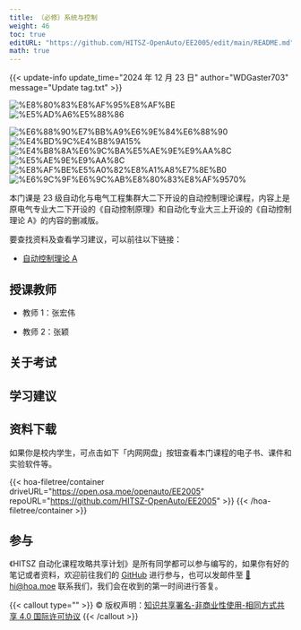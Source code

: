 ```yaml
---
title: （必修）系统与控制
weight: 46
toc: true
editURL: "https://github.com/HITSZ-OpenAuto/EE2005/edit/main/README.md"
math: true
---
```


{{< update-info update_time="2024 年 12 月 23 日" author="WDGaster703" message="Update tag.txt" >}}


<!--
1. 通过 [Shields.io](https://shields.io/) 生成如下的徽章，标注课程的基本信息。
2. 请根据课程的具体内容增删仓库的子文件夹。子文件夹建议使用小写英文，并且添加 README.md。
3. 关于课程的描述可以不止以下几个方面，酌情增删。
4. hoa.moe 生成本课程对应页面后，请将页面链接复制到 GitHub 仓库的 About/Website 中。
5. 可以在 GitHub 页面的 About/Topics 中为课程添加话题名称。
-->

<div class="img-div hx-mt-4 hx-flex-row hx-justify-start hx-items-center">

![%E8%80%83%E8%AF%95%E8%AF%BE](https://img.shields.io/badge/%E8%80%83%E8%AF%95%E8%AF%BE-red)
![%E5%AD%A6%E5%88%86](https://img.shields.io/badge/%E5%AD%A6%E5%88%86-3-moccasin)

![%E6%88%90%E7%BB%A9%E6%9E%84%E6%88%90](https://img.shields.io/badge/%E6%88%90%E7%BB%A9%E6%9E%84%E6%88%90-gold)
![%E4%BD%9C%E4%B8%9A15%](https://img.shields.io/badge/%E4%BD%9C%E4%B8%9A-15%25-wheat)
![%E4%B8%8A%E6%9C%BA%E5%AE%9E%E9%AA%8C](https://img.shields.io/badge/%E4%B8%8A%E6%9C%BA%E5%AE%9E%E9%AA%8C-2%25-wheat)
![%E5%AE%9E%E9%AA%8C](https://img.shields.io/badge/%E5%AE%9E%E9%AA%8C-8%25-wheat)
![%E8%AF%BE%E5%A0%82%E8%A1%A8%E7%8E%B0](https://img.shields.io/badge/%E8%AF%BE%E5%A0%82%E8%A1%A8%E7%8E%B0-5%25-wheat)
![%E6%9C%9F%E6%9C%AB%E8%80%83%E8%AF%9570%](https://img.shields.io/badge/%E6%9C%9F%E6%9C%AB%E8%80%83%E8%AF%95-70%25-wheat)

</div>

本门课是 23 级自动化与电气工程集群大二下开设的自动控制理论课程，内容上是原电气专业大二下开设的《自动控制原理》和自动化专业大三上开设的《自动控制理论 A》的内容的删减版。

要查找资料及查看学习建议，可以前往以下链接：

- [自动控制理论 A](https://hoa.moe/docs/junior-autumn/auto3001a/)

## 授课教师

- 教师 1：张宏伟

- 教师 2：张颖


## 关于考试

## 学习建议

## 资料下载

如果你是校内学生，可点击如下「内网网盘」按钮查看本门课程的电子书、课件和实验软件等。

{{< hoa-filetree/container driveURL="https://open.osa.moe/openauto/EE2005" repoURL="https://github.com/HITSZ-OpenAuto/EE2005" >}}
{{< /hoa-filetree/container >}}

## 参与

《HITSZ 自动化课程攻略共享计划》是所有同学都可以参与编写的，如果你有好的笔记或者资料，欢迎前往我们的 [GitHub](https://github.com/HITSZ-OpenAuto) 进行参与，也可以发邮件至 [📮hi@hoa.moe](mailto:hi@hoa.moe) 联系我们，我们会在收到的第一时间进行答复。

{{< callout type="" >}}
  © 版权声明：[知识共享署名-非商业性使用-相同方式共享 4.0 国际许可协议](https://creativecommons.org/licenses/by-nc-sa/4.0/)
{{< /callout >}}
